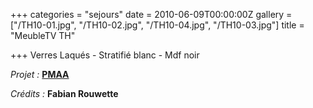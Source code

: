 +++
categories = "sejours"
date = 2010-06-09T00:00:00Z
gallery = ["/TH10-01.jpg", "/TH10-02.jpg", "/TH10-04.jpg", "/TH10-03.jpg"]
title = "MeubleTV TH"

+++
Verres Laqués - Stratifié blanc - Mdf noir

_Projet :_ <a target="_blank" href="http://www.pierremonseuarchitecte.be/"><strong>PMAA</strong></a>

_Crédits :_ **Fabian Rouwette**